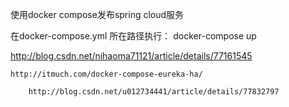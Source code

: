 使用docker compose发布spring cloud服务

在docker-compose.yml 所在路径执行：
docker-compose up

http://blog.csdn.net/nihaoma71121/article/details/77161545

    http://itmuch.com/docker-compose-eureka-ha/

        http://blog.csdn.net/u012734441/article/details/77832797